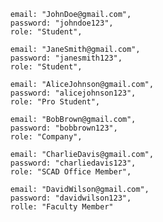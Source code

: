       email: "JohnDoe@gmail.com",
      password: "johndoe123",
      role: "Student",

      email: "JaneSmith@gmail.com",
      password: "janesmith123",
      role: "Student",

      email: "AliceJohnson@gmail.com",
      password: "alicejohnson123",
      role: "Pro Student",

      email: "BobBrown@gmail.com",
      password: "bobbrown123",
      role: "Company",
    
      email: "CharlieDavis@gmail.com",
      password: "charliedavis123",
      role: "SCAD Office Member",

      email: "DavidWilson@gmail.com",
      password: "davidwilson123",
      rolle: "Faculty Member"
